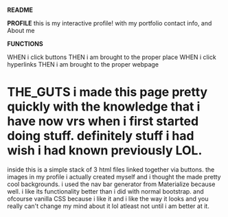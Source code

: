 **README**

**PROFILE**
this is my interactive profile! with my portfolio contact info, and About me

**FUNCTIONS**

WHEN i click buttons
THEN i am brought to the proper place
WHEN i click hyperlinks
THEN i am brought to the proper webpage

**THE_GUTS**
i made this page pretty quickly with the knowledge that i have now vrs when i first started doing stuff. definitely stuff i had wish i had known previously LOL.
===
inside this is a simple stack of 3 html files linked together via buttons. 
the images in my profile i actually created myself and i thought the made pretty cool backgrounds. i used the nav bar generator from Materialize because well. i like its functionality better than i did with normal bootstrap. and ofcourse vanilla CSS because i like it and i like the way it looks and you really can't change my mind about it lol atleast not until i am better at it.
